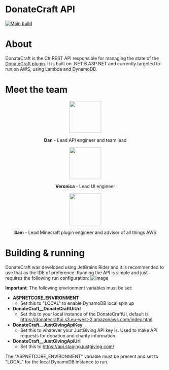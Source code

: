 
# DonateCraft API
[![Main build](https://github.com/DP94/DonateCraft/actions/workflows/main.yml/badge.svg)](https://github.com/DP94/DonateCraft/actions/workflows/main.yml)

# About
DonateCraft is the C# REST API responsible for managing the state of the [DonateCraft plugin](https://github.com/DP94/DonateCraftPlugin).
It is built on .NET 6 ASP.NET and currently targeted to run on AWS, using Lambda and DynamoDB.

# Meet the team
<p align="center">
    <img src="https://avatars.githubusercontent.com/u/14276637" width="100" height="100"/>
</p> 
<p align="center">
    <b>Dan</b> - Lead API engineer and team lead
</p>
<p align="center">
    <img src="https://avatars.githubusercontent.com/u/14300505" width="100" height="100"/>
</p>
<p align="center">
    <b>Veronica</b> - Lead UI engineer
</p>
<p align="center">
    <img src="https://avatars.githubusercontent.com/u/575136" width="100" height="100"/>
<p>
<p align="center">
    <b>Sam</b> - Lead Minecraft plugin engineer and advisor of all things AWS
</p>

# Building & running
DonateCraft was developed using JetBrains Rider and it is recommended to use that as the IDE of preference. Running the API is simple and just requires the following run configuration:
![image](https://user-images.githubusercontent.com/14276637/198834693-f62266a3-32df-4286-8f5d-ebd2d112dc5c.png)

**Important**:
The following envrionment variables must be set:

 - **ASPNETCORE_ENVIRONMENT** 
	 - Set this to "LOCAL" to enable DynamoDB local spin up
 - **DonateCraft__DonateCraftUiUrl**
	 - Set this to your local instance of the DonateCraftUI, default is https://donatecraftui.s3.eu-west-2.amazonaws.com/index.html
 - **DonateCraft__JustGivingApiKey** 
	 - Set this to whatever your JustGiving API key is. Used to make API requests for donation and charity information.
 - **DonateCraft__JustGivingApiUrl**
	 - Set this to https://api.staging.justgiving.com/

The "ASPNETCORE_ENVIRONMENT" variable must be present and set to "LOCAL" for the local DynamoDB instance to run.


